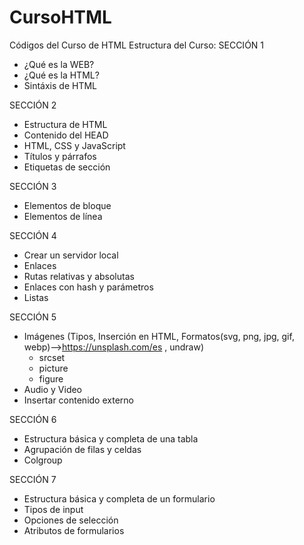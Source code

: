 # CursoHTML
Códigos del Curso de HTML 
Estructura del Curso:
  SECCIÓN 1
  - ¿Qué es la WEB?
  - ¿Qué es la HTML?
  - Sintáxis de HTML
  
  SECCIÓN 2
  - Estructura de HTML
  - Contenido del HEAD
  - HTML, CSS y JavaScript
  - Títulos y párrafos
  - Etiquetas de sección
  
  SECCIÓN 3
  - Elementos de bloque 
  - Elementos de línea
 
  SECCIÓN 4
  - Crear un servidor local
  - Enlaces
  - Rutas relativas y absolutas
  - Enlaces con hash y parámetros
  - Listas
  
  SECCIÓN 5
  - Imágenes (Tipos, Inserción en HTML, Formatos(svg, png, jpg, gif, webp)-->https://unsplash.com/es , undraw)
      - srcset
      - picture 
      - figure
  - Audio y Video
  - Insertar contenido externo
  
  SECCIÓN 6
  - Estructura básica y completa de una tabla
  - Agrupación de filas y celdas
  - Colgroup
  
  SECCIÓN 7
  - Estructura básica y completa de un formulario
  - Tipos de input
  - Opciones de selección
  - Atributos de formularios
